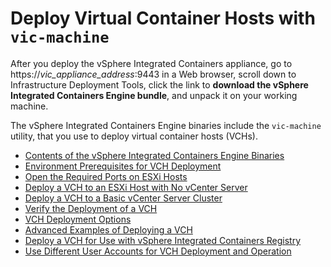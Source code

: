 <!-- THIS TOPIC IS LINKED FROM THE UI -->

# Deploy Virtual Container Hosts with `vic-machine` #

After you deploy the vSphere Integrated Containers appliance, go to https://<i>vic_appliance_address</i>:9443 in a Web browser, scroll down to Infrastructure Deployment Tools, click the link to **download the vSphere Integrated Containers Engine bundle**, and unpack it on your working machine.

The vSphere Integrated Containers Engine binaries include the `vic-machine` utility, that you use to deploy virtual container hosts (VCHs). 

* [Contents of the vSphere Integrated Containers Engine Binaries](contents_of_vic_binaries.md)
* [Environment Prerequisites for VCH Deployment](vic_installation_prereqs.md)
* [Open the Required Ports on ESXi Hosts](open_ports_on_hosts.md)
* [Deploy a VCH to an ESXi Host with No vCenter Server](deploy_vch_esxi.md)
* [Deploy a VCH to a Basic vCenter Server Cluster](deploy_vch_vcenter.md)
* [Verify the Deployment of a VCH](verify_vch_deployment.md)
* [VCH Deployment Options](vch_installer_options.md)
* [Advanced Examples of Deploying a VCH](vch_installer_examples.md)
* [Deploy a VCH for Use with vSphere Integrated Containers Registry](deploy_vch_registry.md)
* [Use Different User Accounts for VCH Deployment and Operation](set_up_ops_user.md)
